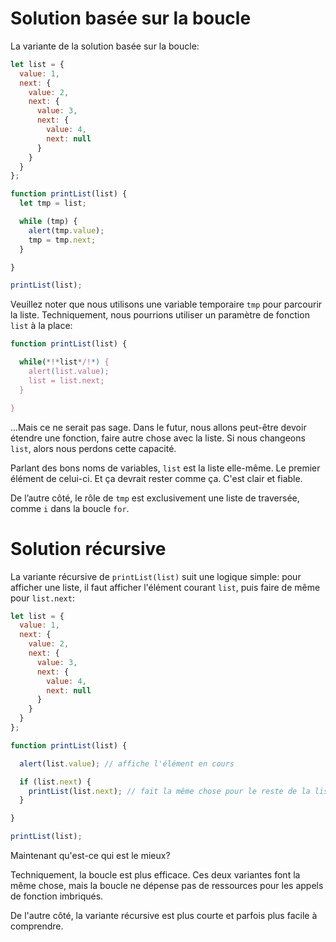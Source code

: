 # Solution basée sur la boucle

La variante de la solution basée sur la boucle:

```js run
let list = {
  value: 1,
  next: {
    value: 2,
    next: {
      value: 3,
      next: {
        value: 4,
        next: null
      }
    }
  }
};

function printList(list) {
  let tmp = list;

  while (tmp) {
    alert(tmp.value);
    tmp = tmp.next;
  }

}

printList(list);
```

Veuillez noter que nous utilisons une variable temporaire `tmp` pour parcourir la liste. Techniquement, nous pourrions utiliser un paramètre de fonction `list` à la place:

```js
function printList(list) {

  while(*!*list*/!*) {
    alert(list.value);
    list = list.next;
  }

}
```

...Mais ce ne serait pas sage. Dans le futur, nous allons peut-être devoir étendre une fonction, faire autre chose avec la liste. Si nous changeons `list`, alors nous perdons cette capacité.

Parlant des bons noms de variables, `list` est la liste elle-même. Le premier élément de celui-ci. Et ça devrait rester comme ça. C'est clair et fiable.

De l’autre côté, le rôle de `tmp` est exclusivement une liste de traversée, comme `i` dans la boucle `for`.

# Solution récursive

La variante récursive de `printList(list)` suit une logique simple: pour afficher une liste, il faut afficher l'élément courant `list`, puis faire de même pour `list.next`:

```js run
let list = {
  value: 1,
  next: {
    value: 2,
    next: {
      value: 3,
      next: {
        value: 4,
        next: null
      }
    }
  }
};

function printList(list) {

  alert(list.value); // affiche l'élément en cours

  if (list.next) {
    printList(list.next); // fait la même chose pour le reste de la liste
  }

}

printList(list);
```

Maintenant qu'est-ce qui est le mieux?

Techniquement, la boucle est plus efficace. Ces deux variantes font la même chose, mais la boucle ne dépense pas de ressources pour les appels de fonction imbriqués.

De l'autre côté, la variante récursive est plus courte et parfois plus facile à comprendre.
